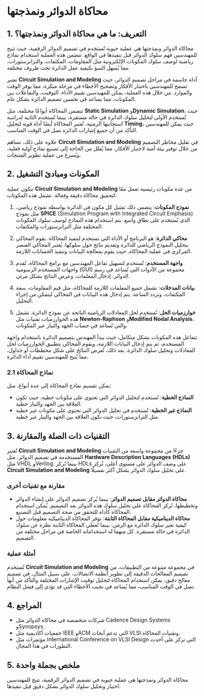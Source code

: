 # محاكاة الدوائر ونمذجتها

## 1. التعريف: ما هي **محاكاة الدوائر ونمذجتها**؟
محاكاة الدوائر ونمذجتها هي عملية حيوية تُستخدم في تصميم الدوائر الرقمية، حيث تتيح للمهندسين فهم سلوك الدوائر قبل تنفيذها في الواقع. تتضمن هذه العملية استخدام نماذج رياضية لوصف سلوك المكونات الإلكترونية مثل المقاومات، المكثفات، والترانزستورات، مما يُسهل التنبؤ بكيفية عمل الدائرة تحت ظروف مختلفة. 

تعتبر **Circuit Simulation and Modeling** أداة حاسمة في مراحل تصميم الدوائر، حيث تسمح للمهندسين باختبار الأفكار وتصحيح الأخطاء في مرحلة مبكرة، مما يوفر الوقت والموارد. من خلال هذه العملية، يمكن للمهندسين تقييم الأداء، التوقيت، والتفاعلات بين المكونات، مما يساعد في تحسين تصميم الدائرة بشكل عام. 

تتضمن المحاكاة أنواعًا مختلفة، مثل **Static Simulation** و**Dynamic Simulation**، حيث تُستخدم الأولى لتحليل سلوك الدائرة في حالة مستقرة، بينما تُستخدم الثانية لدراسة استجابتها الزمنية. تُعتبر المحاكاة أيضًا أداة قوية لتحليل **Timing**، حيث يمكن للمهندسين التأكد من أن جميع إشارات الدائرة تصل في الوقت المناسب. 

علاوة على ذلك، تساهم **Circuit Simulation and Modeling** في تقليل مخاطر التصميم من خلال توفير بيئة آمنة لاختبار الأفكار، مما يُقلل من الحاجة إلى تصنيع نماذج أولية فعلية، ويُسرع من عملية تطوير المنتجات. 

## 2. المكونات ومبادئ التشغيل
تتكون عملية **Circuit Simulation and Modeling** من عدة مكونات رئيسية تعمل معًا لتحقيق محاكاة دقيقة وفعالة. تشمل هذه المكونات:

1. **نموذج المكونات**: يتضمن ذلك تمثيل كل مكون في الدائرة بواسطة نموذج رياضي، مثل نموذج **SPICE** (Simulation Program with Integrated Circuit Emphasis) الذي يُستخدم على نطاق واسع. يتم استخدام هذه النماذج لوصف سلوك المكونات المختلفة مثل الترانزستورات والمكثفات.

2. **محاكي الدائرة**: هو البرنامج أو الأداة التي تستخدم لتنفيذ المحاكاة. يقوم المحاكي بتحليل النموذج الرياضي للدائرة وتقديم نتائج حول سلوكها. يُعتبر المحاكي العنصر المركزي في عملية المحاكاة، حيث يقوم بمعالجة البيانات وتنفيذ الحسابات اللازمة.

3. **واجهة المستخدم**: تُستخدم لتسهيل تفاعل المهندسين مع برامج المحاكاة. تُقدم واجهات المستخدم الرسومية (GUI) مجموعة من الأدوات التي تُساعد في رسم الدوائر، إدخال المعلمات، وعرض النتائج بشكل مرئي.

4. **بيانات المدخلات**: تشمل جميع المعلمات اللازمة للمحاكاة، مثل قيم المقاومات، سعة المكثفات، وتردد الساعة. يتم إدخال هذه البيانات في المحاكي ليتمكن من إجراء التحليل.

5. **خوارزميات الحل**: تُستخدم لحل المعادلات الرياضية الناتجة عن نموذج الدائرة. تشمل هذه الخوارزميات تقنيات مثل **Newton-Raphson** و**Modified Nodal Analysis**، والتي تُساعد في حساب الجهد والتيار عبر المكونات.

تتفاعل هذه المكونات بشكل متكامل، حيث يبدأ المهندس بتصميم الدائرة باستخدام واجهة المستخدم، ثم يتم إدخال البيانات اللازمة، ويقوم المحاكي بتطبيق الخوارزميات لحل المعادلات وتحليل سلوك الدائرة. بعد ذلك، تُعرض النتائج على شكل مخططات أو جداول، مما يُتيح للمهندسين تقييم أداء الدائرة.

### 2.1 نماذج المحاكاة
يمكن تقسيم نماذج المحاكاة إلى عدة أنواع، مثل:

- **النماذج الخطية**: تُستخدم لتحليل الدوائر التي تحتوي على مكونات خطية، حيث تكون العلاقة بين الجهد والتيار خطية.
- **النماذج غير الخطية**: تُستخدم في تحليل الدوائر التي تحتوي على مكونات غير خطية مثل الترانزستورات، حيث تكون العلاقة بين الجهد والتيار غير خطية.

## 3. التقنيات ذات الصلة والمقارنة
تُعتبر **Circuit Simulation and Modeling** جزءًا من مجموعة واسعة من التقنيات المستخدمة في تصميم الدوائر، مثل **Hardware Description Languages (HDLs)** مثل VHDL وVerilog. بينما تُركز HDLs على وصف الدوائر على مستوى أعلى، تُركز **Circuit Simulation and Modeling** على تحليل سلوك الدوائر بشكل أكثر تفصيلًا.

### مقارنة مع تقنيات أخرى
- **محاكاة الدوائر مقابل تصميم الدوائر**: بينما يُركز تصميم الدوائر على إنشاء الدوائر وتخطيطها، تُركز المحاكاة على تحليل سلوك هذه الدوائر بعد التصميم. يُمكن استخدام المحاكاة كأداة للتحقق من صحة التصميم قبل التصنيع.
- **محاكاة الديناميكية مقابل المحاكاة الثابتة**: توفر المحاكاة الديناميكية معلومات حول كيفية تغير سلوك الدائرة مع الزمن، بينما تُعطي المحاكاة الثابتة نظرة عن سلوك الدائرة في حالة مستقرة. كل منهما له استخداماته الخاصة في مراحل مختلفة من التصميم.

### أمثلة عملية
تُستخدم **Circuit Simulation and Modeling** في مجموعة متنوعة من التطبيقات، من تصميم المعالجات الدقيقة إلى تطوير أنظمة الاتصالات. على سبيل المثال، في تصميم معالج دقيق، يمكن استخدام المحاكاة لتحليل توقيت الإشارات المختلفة والتأكد من أنها تصل في الوقت المناسب، مما يُساعد في تجنب الأخطاء التي قد تؤدي إلى فشل النظام.

## 4. المراجع
- شركات متخصصة في محاكاة الدوائر مثل Cadence Design Systems وSynopsys.
- جمعيات أكاديمية مثل IEEE وACM التي تدعم أبحاث VLSI وتقنيات المحاكاة.
- مؤتمرات مثل International Conference on VLSI Design التي تركز على أحدث التطورات في هذا المجال.

## 5. ملخص بجملة واحدة
محاكاة الدوائر ونمذجتها هي عملية حيوية في تصميم الدوائر الرقمية، تتيح للمهندسين اختبار وتحليل سلوك الدوائر بشكل دقيق قبل تنفيذها.